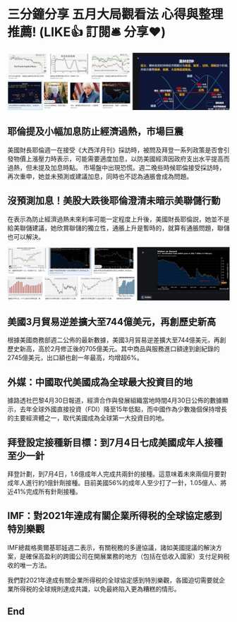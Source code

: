 # 三分鐘分享 五月大局觀看法 心得與整理推薦! (LIKE👍 訂閱🛎 分享❤️)

![f1](https://github.com/HCH1/blog/blob/master/fig/stock5a.JPG)

## 耶倫提及小幅加息防止經濟過熱，市場巨震

美國財長耶倫週一在接受《大西洋月刊》採訪時，被問及拜登一系列政策是否會引發物價上漲壓力時表示，可能需要適度加息，以防美國經濟因政府支出水平提高而過熱，但未提及加息時點。
市場盤中出現恐慌。週二晚些時候耶倫接受採訪時，再次重申，她並未預測或建議加息，同時也不認為通脹會成為問題。

## 沒預測加息！美股大跌後耶倫澄清未暗示美聯儲行動

在表示為防止經濟過熱未來利率可能一定程度上升後，美國財長耶倫説，她並不是給美聯儲建議，她欣賞聯儲的獨立性，通脹上升是暫時的，就算有通脹問題，聯儲也可以解決。


![f2](https://github.com/HCH1/blog/blob/master/fig/stock5b.JPG)

## 美國3月貿易逆差擴大至744億美元，再創歷史新高

根據美國商務部週二公佈的最新數據，美國3月貿易逆差擴大至744億美元，再創歷史新高，高於2月修正後的705億美元。其中商品與服務進口額達到創紀錄的2745億美元，出口額也創一年最高，均增超6%。


## 外媒：中國取代美國成為全球最大投資目的地

據路透社巴黎4月30日報道，經濟合作與發展組織當地時間4月30日公佈的數據顯示，去年全球外國直接投資（FDI）降至15年低點，而中國作為少數幾個保持增長的主要經濟體之一，取代美國成為全球第一大投資目的地。


## 拜登設定接種新目標：到7月4日七成美國成年人接種至少一針

拜登計劃，到7月4日，1.6億成年人完成共兩針的接種。這意味着未來兩個月要對成年人進行約1億針劑接種。目前美國56%的成年人至少打了一針，1.05億人、將近41%完成所有針劑接種。


## IMF：對2021年達成有關企業所得税的全球協定感到特別樂觀

IMF總裁格奧爾基耶娃週二表示，有關税務的多邊協議，諸如美國提議的解決方案，是確保高盈利的跨國公司在開展業務的地方（包括在低收入國家）支付足夠税收的唯一方法。

我們對2021年達成有關企業所得税的全球協定感到特別樂觀，各國迫切需要就企業所得税的全球規則達成共識，以免最終陷入更為糟糕的情形。


## End
